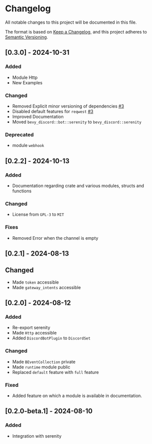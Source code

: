 # Changelog

All notable changes to this project will be documented in this file.

The format is based on [Keep a Changelog](https://keepachangelog.com/en/1.1.0/),
and this project adheres to [Semantic Versioning](https://semver.org/spec/v2.0.0.html).

## [0.3.0] - 2024-10-31

### Added
- Module Http
- New Examples

### Changed
- Removed Explicit minor versioning of dependencies [#3](https://github.com/as1100k/bevy-discord/pull/3)
- Disabled default features for `reqwest` [#3](https://github.com/as1100k/bevy-discord/pull/3)
- Improved Documentation
- Moved `bevy_discord::bot::serenity` to `bevy_discord::serenity`

### Deprecated
- module `webhook`

## [0.2.2] - 2024-10-13

### Added
- Documentation regarding crate and various modules, structs and functions

### Changed
- License from `GPL-3` to `MIT`

### Fixes
- Removed Error when the channel is empty

## [0.2.1] - 2024-08-13

## Changed
- Made `token` accessible
- Made `gateway_intents` accessible

## [0.2.0] - 2024-08-12

### Added
- Re-export serenity
- Made `Http` accessible
- Added `DiscordBotPlugin` to `DiscordSet`

### Changed
- Made `BEventCollection` private
- Made `runtime` module public
- Replaced `default` feature with `full` feature

### Fixed
- Added feature on which a module is available in documentation.

## [0.2.0-beta.1] - 2024-08-10

### Added
- Integration with serenity
